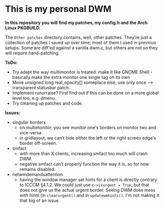 This is my personal DWM
=========

**In this repository you will find my patches, my config.h and the Arch Linux PKGBUILD.**

The `Other patches` directory contains, well, other patches. They're just a collection of patches I saved up over time; most of them I used in previous setups. Some are diff'ed against a vanilla dwm.c, but others are not so they will require hand-patching.

**ToDo:**
* Try adapt the way multimonitor is treated: make it like GNOME Shell - basically make the extra monitor one single tag on its own
* Move unsigned long real_opacity[] someplace else, use only once --> transparent statusbar patch. 
* Implement runorraise? First find out if this can be done on a more global level too, e.g. dmenu.
* Try cleaning up patches and code.

**Issues:**
* singular borders
	* on multimonitor, you see monitor one's borders on monitor two and vice-versa.
	* in gridlayout, we can't hide either the left or the right screen edge's border off-screen.
* smfact
	* with more than X clients, increasing smfact too much will crash DWM.
	* negative smfact can't properly function the way it is, so for now remains disabled.
* netwmdemandsattention
	* having the window manager set hints for a client is directly contrary to ICCCM §4.1.2. We could just use `c->isurgent = True`, but that does not give us the actual urgent border. Seeing DWM does mess with hints (in `clearurgent()` and in `updatewmhints()`, I'm not making it that big of an issue.
